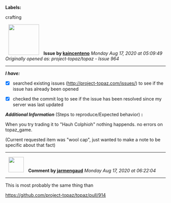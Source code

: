 **Labels:**

crafting



<a href="https://github.com/kaincenteno"><img src="https://avatars3.githubusercontent.com/u/26943220?v=4" width="96" height="96" hspace="10"></img></a> **Issue by [kaincenteno](https://github.com/kaincenteno)**
_Monday Aug 17, 2020 at 05:09:49_
_Originally opened as: project-topaz/topaz - Issue 964_

----

<!-- place 'x' mark between square [] brackets to checkmark box -->
**_I have:_**

- [x] searched existing issues (http://project-topaz.com/issues/) to see if the issue has already been opened
- [x] checked the commit log to see if the issue has been resolved since my server was last updated

**_Additional Information_** (Steps to reproduce/Expected behavior) **:** 
When you try trading it to "Hauh Colphioh" nothing happends. no errors on topaz_game.
(Current  requested item was "wool cap", just wanted to make a note to be specific about that fact)




----
<a href="https://github.com/jarmengaud"><img src="https://avatars3.githubusercontent.com/u/52013132?v=4" width="48" height="48" hspace="10"></img></a> **Comment by [jarmengaud](https://github.com/jarmengaud)**
_Monday Aug 17, 2020 at 06:22:04_

----

This is most probably the same thing than
https://github.com/project-topaz/topaz/pull/914


